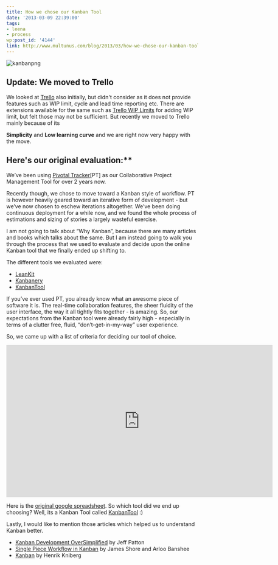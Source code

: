 ```yaml
---
title: How we chose our Kanban Tool
date: '2013-03-09 22:39:00'
tags:
- leena
- process
wp:post_id: '4144'
link: http://www.multunus.com/blog/2013/03/how-we-chose-our-kanban-tool/
---
```


![kanbanpng](https://s3.amazonaws.com/multunus-website/uploads/2014/01/kanbanpng.png)

## Update: We moved to Trello
We looked at [Trello](https://trello.com) also initially, but didn't consider as it does not provide features such as WIP limit, cycle and lead time reporting etc. There are extensions available for the same such as 
[Trello WIP Limits](https://github.com/NateHark/TrelloWIPLimits) for adding WIP limit, but felt those may not be sufficient. But recently we moved to Trello mainly because of its 

**Simplicity** and **Low learning curve** and we are right now very happy with the move.

## Here's our original evaluation:**
We’ve been using [Pivotal Tracker](http://www.pivotaltracker.com/)[PT] as our Collaborative Project Management Tool for over 2 years now.

Recently though, we chose to move toward a Kanban style of workflow. PT is however heavily geared toward an iterative form of development - but we’ve now chosen to eschew iterations altogether. We’ve been doing continuous deployment for a while now, and we found the whole process of estimations and sizing of stories a largely wasteful exercise.

I am not going to talk about “Why Kanban”, because there are many articles and books which talks about the same. But I am instead going to walk you through the process that we used to evaluate and decide upon the online Kanban tool that we finally ended up shifting to.

The different tools we evaluated were:

- [LeanKit](http://leankit.com/)
- [Kanbanery](http://kanbanery.com/)
- [KanbanTool](http://kanbantool.com/)

If you’ve ever used PT, you already know what an awesome piece of software it is. The real-time collaboration features, the sheer fluidity of the user interface, the way it all tightly fits together - is amazing. So, our expectations from the Kanban tool were already fairly high - especially in terms of a clutter free, fluid, “don’t-get-in-my-way” user experience.

So, we came up with a list of criteria for deciding our tool of choice.

<iframe src="https://docs.google.com/spreadsheet/pub?key=0ApUPwJdQvqT_dEJuS25YZzMwWkJVc0NXWXhIbUhaQ1E&amp;output=html&amp;widget=true" width="700" height="400" frameborder="0"></iframe>

Here is the [original google spreadsheet](https://docs.google.com/spreadsheet/ccc?key=0ApUPwJdQvqT_dEJuS25YZzMwWkJVc0NXWXhIbUhaQ1E&usp=sharing). So which tool did we end up choosing? Well, its a Kanban Tool called 
[KanbanTool](http://kanbantool.com) :)

Lastly, I would like to mention those articles which helped us to understand Kanban better.

- [Kanban Development OverSimplified](http://www.agileproductdesign.com/blog/2009/kanban_over_simplified.html) by Jeff Patton
- [Single Piece Workflow in Kanban](http://www.infoq.com/presentations/Single-Piece-Flow-Kanban) by James Shore and Arloo Banshee
- [Kanban](http://www.crisp.se/gratis-material-och-guider/kanban) by Henrik Kniberg
